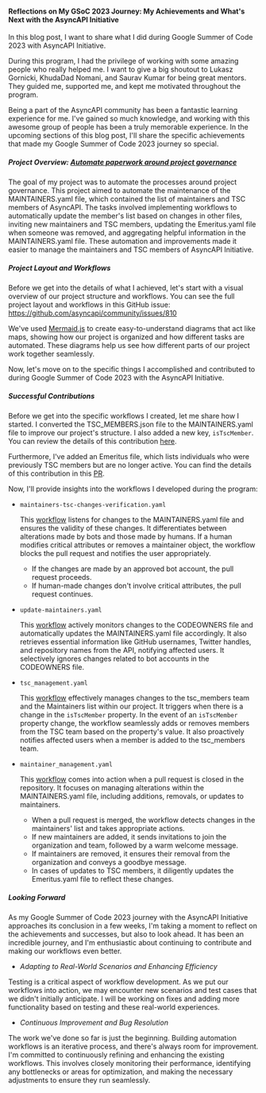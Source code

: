 #### Reflections on My GSoC 2023 Journey: My Achievements and What's Next with the AsyncAPI Initiative

In this blog post, I want to share what I did during Google Summer of Code 2023 with AsyncAPI Initiative.

During this program, I had the privilege of working with some amazing people who really helped me. I want to give a big shoutout to Lukasz Gornicki, KhudaDad Nomani, and Saurav Kumar for being great mentors. They guided me, supported me, and kept me motivated throughout the program.

Being a part of the AsyncAPI community has been a fantastic learning experience for me. I've gained so much knowledge, and working with this awesome group of people has been a truly memorable experience. In the upcoming sections of this blog post, I'll share the specific achievements that made my Google Summer of Code 2023 journey so special.

#####  Project Overview: [Automate paperwork around project governance](https://github.com/asyncapi/.github/issues/210)

The goal of my project was to automate the processes around project governance. This project aimed to automate the maintenance of the MAINTAINERS.yaml file, which contained the list of maintainers and TSC members of AsyncAPI. The tasks involved implementing workflows to automatically update the member's list based on changes in other files, inviting new maintainers and TSC members, updating the Emeritus.yaml file when someone was removed, and aggregating helpful information in the MAINTAINERS.yaml file. These automation and improvements made it easier to manage the maintainers and TSC members of AsyncAPI Initiative.

##### Project Layout and Workflows

Before we get into the details of what I achieved, let's start with a visual overview of our project structure and workflows. You can see the full project layout and workflows in this GitHub issue: https://github.com/asyncapi/community/issues/810

We've used [Mermaid.js](https://14richa.github.io/2023-08-09/mermaid-lib) to create easy-to-understand diagrams that act like maps, showing how our project is organized and how different tasks are automated. These diagrams help us see how different parts of our project work together seamlessly.

Now, let's move on to the specific things I accomplished and contributed to during Google Summer of Code 2023 with the AsyncAPI Initiative.

##### Successful Contributions

Before we get into the specific workflows I created, let me share how I started. I converted the TSC_MEMBERS.json file to the MAINTAINERS.yaml file to improve our project's structure. I also added a new key, `isTscMember`. You can review the details of this contribution [here](https://github.com/asyncapi/community/pull/720). 

Furthermore, I've added an Emeritus file, which lists individuals who were previously TSC members but are no longer active. You can find the details of this contribution in this [PR](https://github.com/asyncapi/community/pull/806).

Now, I'll provide insights into the workflows I developed during the program: 

-  `maintainers-tsc-changes-verification.yaml`

    This [workflow](https://github.com/asyncapi/community/blob/master/.github/workflows/maintainers-tsc-changes-verification.yaml) listens for changes to the MAINTAINERS.yaml file and ensures the validity of these changes. It differentiates between alterations made by bots and those made by humans. If a human modifies critical attributes or removes a maintainer object, the workflow blocks the pull request and notifies the user appropriately.

    - If the changes are made by an approved bot account, the pull request proceeds.
    - If human-made changes don't involve critical attributes, the pull request continues.


- `update-maintainers.yaml`

    This [workflow](https://github.com/asyncapi/.github/pull/248) actively monitors changes to the CODEOWNERS file and automatically updates the MAINTAINERS.yaml file accordingly. It also retrieves essential information like GitHub usernames, Twitter handles, and repository names from the API, notifying affected users. It selectively ignores changes related to bot accounts in the CODEOWNERS file.
    

- `tsc_management.yaml`

    This [workflow](https://github.com/asyncapi/community/blob/master/.github/workflows/tsc_management.yml) effectively manages changes to the tsc_members team and the Maintainers list within our project. It triggers when there is a change in the `isTscMember` property. In the event of an `isTscMember` property change, the workflow seamlessly adds or removes members from the TSC team based on the property's value. It also proactively notifies affected users when a member is added to the tsc_members team.

- `maintainer_management.yaml`

    This [workflow](https://github.com/asyncapi/community/blob/master/.github/workflows/maintainer_management.yml) comes into action when a pull request is closed in the repository. It focuses on managing alterations within the MAINTAINERS.yaml file, including additions, removals, or updates to maintainers.

    - When a pull request is merged, the workflow detects changes in the maintainers' list and takes appropriate actions.
    - If new maintainers are added, it sends invitations to join the organization and team, followed by a warm welcome message.
    - If maintainers are removed, it ensures their removal from the organization and conveys a goodbye message.
    - In cases of updates to TSC members, it diligently updates the Emeritus.yaml file to reflect these changes.
        

##### Looking Forward

As my Google Summer of Code 2023 journey with the AsyncAPI Initiative approaches its conclusion in a few weeks, I'm taking a moment to reflect on the achievements and successes, but also to look ahead. It has been an incredible journey, and I'm enthusiastic about continuing to contribute and making our workflows even better.

- *Adapting to Real-World Scenarios and Enhancing Efficiency*

Testing is a critical aspect of workflow development. As we put our workflows into action, we may encounter new scenarios and test cases that we didn't initially anticipate. I will be working on fixes and adding more functionality based on testing and these real-world experiences.

- *Continuous Improvement and Bug Resolution*

The work we've done so far is just the beginning. Building automation workflows is an iterative process, and there's always room for improvement. I'm committed to continuously refining and enhancing the existing workflows. This involves closely monitoring their performance, identifying any bottlenecks or areas for optimization, and making the necessary adjustments to ensure they run seamlessly.


